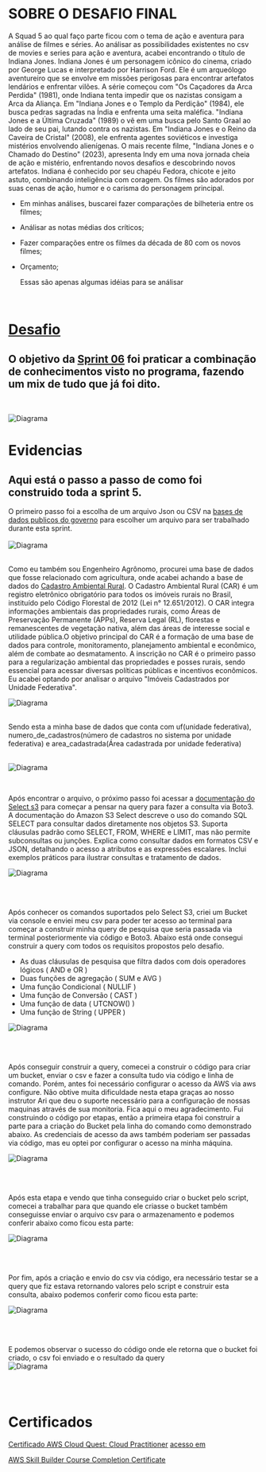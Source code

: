 # SOBRE O DESAFIO FINAL
A Squad 5 ao qual faço parte ficou com o tema de ação e aventura para análise de filmes e séries. Ao análisar as possibilidades existentes no csv de movies e series para ação e aventura, acabei encontrando o título de Indiana Jones. Indiana Jones é um personagem icônico do cinema, criado por George Lucas e interpretado por Harrison Ford. Ele é um arqueólogo aventureiro que se envolve em missões perigosas para encontrar artefatos lendários e enfrentar vilões. A série começou com "Os Caçadores da Arca Perdida" (1981), onde Indiana tenta impedir que os nazistas consigam a Arca da Aliança. Em "Indiana Jones e o Templo da Perdição" (1984), ele busca pedras sagradas na Índia e enfrenta uma seita maléfica. "Indiana Jones e a Última Cruzada" (1989) o vê em uma busca pelo Santo Graal ao lado de seu pai, lutando contra os nazistas. Em "Indiana Jones e o Reino da Caveira de Cristal" (2008), ele enfrenta agentes soviéticos e investiga mistérios envolvendo alienígenas. O mais recente filme, "Indiana Jones e o Chamado do Destino" (2023), apresenta Indy em uma nova jornada cheia de ação e mistério, enfrentando novos desafios e descobrindo novos artefatos. Indiana é conhecido por seu chapéu Fedora, chicote e jeito astuto, combinando inteligência com coragem. Os filmes são adorados por suas cenas de ação, humor e o carisma do personagem principal.

- Em minhas análises, buscarei fazer comparações de bilheteria entre os filmes;
- Análisar as notas médias dos críticos;
- Fazer comparações entre os filmes da década de 80 com os novos filmes;
- Orçamento;

  Essas são apenas algumas idéias para se análisar



<br/>
</div>


# [Desafio](https://github.com/rafaelkabata/ProgramaBolsasPB/tree/main/Sprint%206/Desafio)
## O objetivo da [Sprint 06](https://github.com/rafaelkabata/ProgramaBolsasPB/tree/main/Sprint%206/Desafio) foi praticar a combinação de conhecimentos visto no programa, fazendo um mix de tudo que já foi dito.
<br/>
</div>



![Diagrama](https://github.com/rafaelkabata/ProgramaBolsasPB/blob/main/Sprint%206/evidencias/Desafio.png)
<br/>
</div>

# Evidencias

## Aqui está o passo a passo de como foi construido toda a sprint 5.

O primeiro passo foi a escolha de um arquivo Json ou CSV na [bases de dados publicos do governo](https://dados.gov.br/home) para escolher um arquivo para ser trabalhado durante esta sprint.<br><br>
![Diagrama](https://github.com/rafaelkabata/ProgramaBolsasPB/blob/main/Sprint%205/evidencias/dados_governo.png)
<br><br>

Como eu também sou Engenheiro Agrônomo, procurei uma base de dados que fosse relacionado com agricultura, onde acabei achando a base de dados do [Cadastro Ambiental Rural](https://dados.gov.br/dados/conjuntos-dados/cadastro-ambiental-rural1). O Cadastro Ambiental Rural (CAR) é um registro eletrônico obrigatório para todos os imóveis rurais no Brasil, instituído pelo Código Florestal de 2012 (Lei n° 12.651/2012). O CAR integra informações ambientais das propriedades rurais, como Áreas de Preservação Permanente (APPs), Reserva Legal (RL), florestas e remanescentes de vegetação nativa, além das áreas de interesse social e utilidade pública.O objetivo principal do CAR é a formação de uma base de dados para controle, monitoramento, planejamento ambiental e econômico, além de combate ao desmatamento. A inscrição no CAR é o primeiro passo para a regularização ambiental das propriedades e posses rurais, sendo essencial para acessar diversas políticas públicas e incentivos econômicos. Eu acabei optando por analisar o arquivo "Imóveis Cadastrados por Unidade Federativa". 
<br>

![Diagrama](https://github.com/rafaelkabata/ProgramaBolsasPB/blob/main/Sprint%205/evidencias/cadastro_area_rural.png)
<br><br>

Sendo esta a minha base de dados que conta com uf(unidade federativa), numero_de_cadastros(número de cadastros no sistema por unidade federativa) e area_cadastrada(Área cadastrada por unidade federativa) <br> <br>

![Diagrama](https://github.com/rafaelkabata/ProgramaBolsasPB/blob/main/Sprint%205/evidencias/imoveis_cadastrados_tabela.png)

<br>

Após encontrar o arquivo, o próximo passo foi acessar a [documentação do Select s3](https://docs.aws.amazon.com/pt_br/AmazonS3/latest/userguide/s3-select-sql-reference-select.html) para começar a pensar na query para fazer a consulta via Boto3. A documentação do Amazon S3 Select descreve o uso do comando SQL SELECT para consultar dados diretamente nos objetos S3. Suporta cláusulas padrão como SELECT, FROM, WHERE e LIMIT, mas não permite subconsultas ou junções. Explica como consultar dados em formatos CSV e JSON, detalhando o acesso a atributos e as expressões escalares. Inclui exemplos práticos para ilustrar consultas e tratamento de dados.
<br>


![Diagrama](https://github.com/rafaelkabata/ProgramaBolsasPB/blob/main/Sprint%205/evidencias/documentacao_aws.png)

<br><br>

Após conhecer os comandos suportados pelo Select S3, criei um Bucket via console e enviei meu csv para poder ter acesso ao terminal para começar a construir minha query de pesquisa que seria passada via terminal posteriormente via código e Boto3. Abaixo está onde consegui construir a query com todos os requisitos propostos pelo desafio. 
- As duas cláusulas de pesquisa que filtra dados com dois operadores lógicos ( AND e OR )
- Duas funções de agregação ( SUM e AVG )
- Uma função Condicional ( NULLIF )
- Uma função de Conversão ( CAST )
- Uma função de data ( UTCNOW() )
- Uma função de String ( UPPER )
  
![Diagrama](https://github.com/rafaelkabata/ProgramaBolsasPB/blob/main/Sprint%205/evidencias/consulta_s3_aws.png)

<br><br>

Após conseguir construir a query, comecei a construir o código para criar um bucket, enviar o csv e fazer a consulta tudo via código e linha de comando. Porém, antes foi necessário configurar o acesso da AWS via aws configure. Não obtive muita dificuldade nesta etapa graças ao nosso instrutor Ari que deu o suporte necessário para a configuração de nossas maquinas através de sua monitoria. Fica aqui o meu agradecimento. Fui construindo o código por etapas, então a primeira etapa foi construir a parte para a criação do Bucket pela linha do comando como demonstrado abaixo. As credenciais de acesso da aws também poderiam ser passadas via código, mas eu optei por configurar o acesso na minha máquina.

![Diagrama](https://github.com/rafaelkabata/ProgramaBolsasPB/blob/main/Sprint%205/evidencias/codigo_criacao_bucket.png)

<br><br>

Após esta etapa e vendo que tinha conseguido criar o bucket pelo script, comecei a trabalhar para que quando ele criasse o bucket também conseguisse enviar o arquivo csv para o armazenamento e podemos conferir abaixo como ficou esta parte:

![Diagrama](https://github.com/rafaelkabata/ProgramaBolsasPB/blob/main/Sprint%205/evidencias/enviar_csv_aws.png)

<br><br>

Por fim, após a criação e envio do csv via código, era necessário testar se a query que fiz estava retornando valores pelo script e construir esta consulta, abaixo podemos conferir como ficou esta parte:
<br>


![Diagrama](https://github.com/rafaelkabata/ProgramaBolsasPB/blob/main/Sprint%205/evidencias/enviar_query_e_retornar_valor_aws.png)

<br><br>

E podemos observar o sucesso do código onde ele retorna que o bucket foi criado, o csv foi enviado e o resultado da query 
<br> 
![Diagrama](https://github.com/rafaelkabata/ProgramaBolsasPB/blob/main/Sprint%205/evidencias/resultado_prompt_aws.png)

<br><br>

# Certificados
[Certificado AWS Cloud Quest: Cloud Practitioner](https://github.com/rafaelkabata/ProgramaBolsasPB/blob/main/Sprint%205/certificados/aws-cloud-quest.png) [acesso em](https://www.credly.com/badges/b2d4674c-b441-4fe1-94ed-a94d3b89a51a)

[AWS Skill Builder Course Completion Certificate](https://github.com/rafaelkabata/ProgramaBolsasPB/blob/main/Sprint%205/certificados/18719_5_5266074_1716215657_AWS%20Skill%20Builder%20Course%20Completion%20Certificate.pdf)
<br/>
</div>


